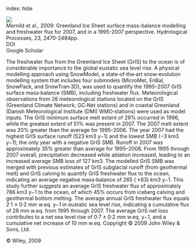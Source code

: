 index: hide

<div class="Citation">
    <div class="Citation-thumb CitationThumb-linked"  data-href="https://doi.org/10.1002/hyp.7354">
      <img src="https://static.claimspace.cloud/climate-study-static/refs/thumbs/1/Mernild_et_al_2009-thumb.png" />
    </div>

  <div class="Citation-body">
    <div class="Citation-text">Mernild et al., 2009: Greenland Ice Sheet surface mass-balance modelling and freshwater flux for 2007, and in a 1995-2007 perspective. <span class="Article-journal">Hydrological Processes, </span><span class="Article-volume">23, </span>2470-2484pp.</div>
    <div class="Citation-links">
      <div class="CitationLink" data-href="https://doi.org/10.1002/hyp.7354">
        <div class="CitationLink-icon CitationLink-Doi"></div>
        <div class="CitationLink-text">DOI</div>
      </div>
      <div class="CitationLink" data-href="https://scholar.google.com/scholar?q=10.1002/hyp.7354">
        <div class="CitationLink-icon CitationLink-Scholar"></div>
        <div class="CitationLink-text">Google Scholar</div>
      </div>
    </div>
  </div>
</div>

The freshwater flux from the Greenland Ice Sheet (GrIS) to the ocean is of considerable importance to the global eustatic sea level rise. A physical modelling approach using SnowModel, a state‐of‐the‐art snow‐evolution modelling system that includes four submodels (MicroMet, EnBal, SnowPack, and SnowTran‐3D), was used to quantify the 1995–2007 GrIS surface mass‐balance (SMB), including freshwater flux. Meteorological observations from 26 meteorological stations located on the GrIS (Greenland Climate Network; GC‐Net stations) and in coastal Greenland (Danish Meteorological Institute (DMI) WMO‐stations) were used as model inputs. The GrIS minimum surface melt extent of 29% occurred in 1996, while the greatest extent of 51% was present in 2007. The 2007 melt extent was 20% greater than the average for 1995–2006. The year 2007 had the highest GrIS surface runoff (523 km3 y−1) and the lowest SMB (−3 km3 y−1); the only year with a negative GrIS SMB. Runoff in 2007 was approximately 35% greater than average for 1995–2006. From 1995 through 2007 overall, precipitation decreased while ablation increased, leading to an increased average SMB loss of 127 km3. The modelled GrIS SMB was merged with previous estimates of GrIS subglacial runoff (from geothermal melt) and GrIS calving to quantify GrIS freshwater flux to the ocean, indicating an average negative mass‐balance of 265 ( ±83) km3 y−1. This study further suggests an average GrIS freshwater flux of approximately 786 km3 y−1 to the ocean, of which 45% occurs from iceberg calving and geothermal bottom melting. The average annual GrIS freshwater flux equals 2·1 ± 0·2 mm w.eq. y−1 in eustatic sea level rise, indicating a cumulative flux of 28 mm w.eq. from 1995 through 2007. The average GrIS net loss contributes to a net sea level rise of 0·7 ± 0·2 mm w.eq. y−1, and a cumulative net increase of 10 mm w.eq. Copyright © 2009 John Wiley & Sons, Ltd.

<div class="Citation-copy">
&copy; Wiley, 2009
</div>
